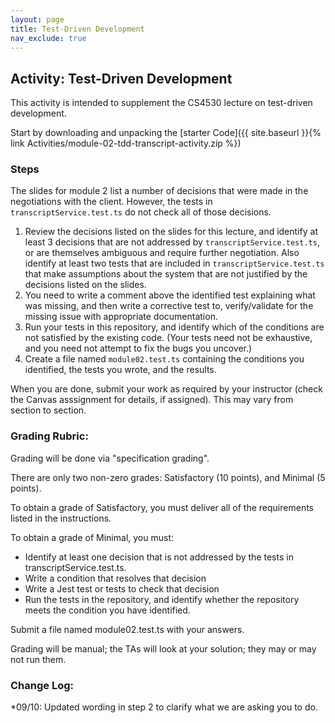 ```yaml
---
layout: page
title: Test-Driven Development
nav_exclude: true
---
```


## Activity: Test-Driven Development

This activity is intended to supplement the CS4530 lecture on test-driven development.

Start by downloading and unpacking the [starter Code]({{ site.baseurl }}{% link Activities/module-02-tdd-transcript-activity.zip %})

### Steps
The slides for module 2 list a number of decisions that were made in the negotiations with the client. However, the tests in `transcriptService.test.ts` do not check all of those decisions.

1. Review the decisions listed on the slides for this lecture, and identify at least 3 decisions that are not addressed by `transcriptService.test.ts`, or are themselves ambiguous and require further negotiation. Also identify at least two tests that are included in `transcriptService.test.ts` that make assumptions about the system that are not justified by the decisions listed on the slides.
2. You need to write a comment above the identified test explaining what was missing, and then write a corrective test to, verify/validate for the missing issue with appropriate documentation.
3. Run your tests in this repository, and identify which of the conditions are not satisfied by the existing code. (Your tests need not be exhaustive, and you need not attempt to fix the bugs you uncover.)
4. Create a file named `module02.test.ts` containing the conditions you identified, the tests you wrote, and the results.

When you are done, submit your work as required by your instructor (check the Canvas asssignment for details, if assigned). This may vary from section to section.

### Grading Rubric:

Grading will be done via "specification grading". 

There are only two non-zero grades: Satisfactory (10 points), and Minimal (5 points).

To obtain a grade of Satisfactory, you must deliver all of the requirements listed in the instructions.

To obtain a grade of Minimal, you must:
* Identify at least one decision that is not addressed by the tests in transcriptService.test.ts.
* Write a condition that resolves that decision
* Write a Jest test  or tests to check that decision
* Run the tests in the repository, and identify whether the repository meets the condition you have identified.

Submit a file named module02.test.ts with your answers.

Grading will be manual; the TAs will look at your solution; they may or may not run them.

### Change Log:
*09/10: Updated wording in step 2 to clarify what we are asking you to do.